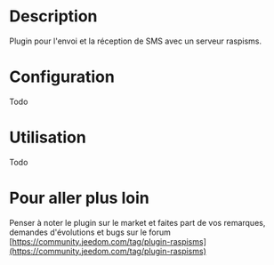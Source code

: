 Description
===

Plugin pour l'envoi et la réception de SMS avec un serveur raspisms.

Configuration
===

Todo

Utilisation
===

Todo

Pour aller plus loin
===

Penser à noter le plugin sur le market et faites part de vos remarques, demandes d'évolutions et bugs sur le forum [https://community.jeedom.com/tag/plugin-raspisms](https://community.jeedom.com/tag/plugin-raspisms)

